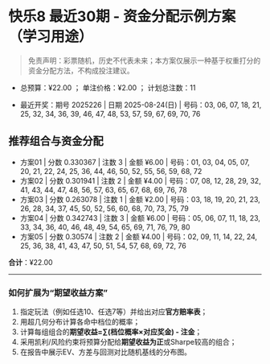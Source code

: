 # 快乐8 最近30期 - 资金分配示例方案（学习用途）

> 免责声明：彩票随机，历史不代表未来；本方案仅展示一种基于权重打分的资金分配方法，不构成投注建议。

- 总预算：¥22.00 ； 单注价格：¥2.00 ； 计划总注数：11

- 最近开奖：期号 2025226 | 日期 2025-08-24(日) | 号码：03, 06, 07, 18, 21, 25, 32, 34, 36, 39, 46, 47, 48, 53, 57, 59, 67, 69, 70, 76


## 推荐组合与资金分配

- 方案01 | 分数 0.330367 | 注数   3 | 金额 ¥6.00 | 号码：01, 03, 04, 05, 07, 20, 21, 22, 24, 25, 36, 44, 46, 50, 52, 55, 56, 59, 68, 72
- 方案02 | 分数 0.301941 | 注数   2 | 金额 ¥4.00 | 号码：07, 08, 12, 28, 29, 32, 41, 43, 44, 47, 48, 56, 57, 63, 65, 67, 68, 69, 76, 78
- 方案03 | 分数 0.263078 | 注数   1 | 金额 ¥2.00 | 号码：03, 18, 19, 20, 21, 23, 26, 28, 34, 37, 45, 50, 52, 56, 60, 68, 70, 73, 75, 79
- 方案04 | 分数 0.342743 | 注数   3 | 金额 ¥6.00 | 号码：05, 06, 07, 11, 18, 23, 33, 34, 36, 40, 46, 48, 49, 54, 65, 69, 71, 76, 79, 80
- 方案05 | 分数 0.30574 | 注数   2 | 金额 ¥4.00 | 号码：02, 09, 11, 14, 22, 24, 25, 36, 38, 41, 43, 47, 50, 51, 54, 57, 68, 69, 72, 76

**合计**：¥22.00


---
### 如何扩展为“期望收益方案”

1) 指定玩法（例如任选10、任选7等）并给出对应**官方赔率表**；
2) 用超几何分布计算各命中档位的概率；
3) 计算每组组合的**期望收益=∑(档位概率×对应奖金) - 注金**；
4) 采用凯利/风险约束将预算分配给**期望收益为正**或Sharpe较高的组合；
5) 在报告中展示EV、方差与回测对比随机基线的分布图。
